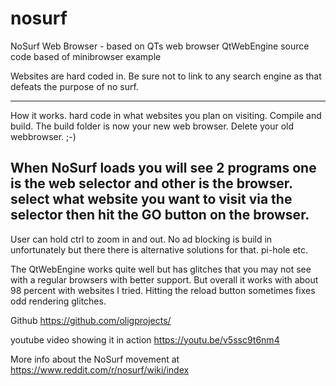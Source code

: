 # nosurf

NoSurf Web Browser - based on QTs web browser QtWebEngine
source code based of minibrowser example

Websites are hard coded in.
Be sure not to link to any search engine as that defeats the purpose of no surf.

------------------------------------------------------------------
How it works.
hard code in what websites you plan on visiting.
Compile and build. The build folder is now your new web browser.
Delete your old webbrowser. ;-)

When NoSurf loads you will see 2 programs
one is the web selector and other is the browser.
select what website you want to visit via the selector then
hit the GO button on the browser.
------------------------------------------------------------------

User can hold ctrl to zoom in and out.
No ad blocking is build in unfortunately but there there is alternative
solutions for that. pi-hole etc.

The QtWebEngine works quite well but has glitches that you may not see
with a regular browsers with better support. But overall it works with
about 98 percent with websites I tried. Hitting the reload button sometimes
fixes odd rendering glitches.

Github
https://github.com/oligprojects/

youtube video showing it in action
https://youtu.be/v5ssc9t6nm4

More info about the NoSurf movement at
https://www.reddit.com/r/nosurf/wiki/index
